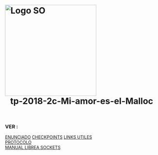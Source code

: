 <h1>
  <br>
  <div class="row">
  <div class="column" align = "left"><img src = "https://www.utnso.com/wp-content/uploads/2017/11/main-logo-utnso.png" alt="Logo SO" width="300"></div>
  <div class="column" align= "center">tp-2018-2c-Mi-amor-es-el-Malloc</div>
</div>
  </br>
</h1>



### VER :

[ENUNCIADO](https://www.utnso.com/wp-content/uploads/2018/08/2C2018-El-Gran-TP.pdf)
[CHECKPOINTS](https://github.com/sisoputnfrba/tp-2018-2c-Mi-amor-es-el-Malloc/blob/master/infoCheckpoints.md)
[LINKS UTILES](https://www.utnso.com/links-utiles/)                                           
[PROTOCOLO](https://docs.google.com/document/d/1YBjAJniU1gD92XQTicZHEe_cn71ZvY2Yd9hZbALnQJ0/edit#)         
[MANUAL LIBREA SOCKETS](https://github.com/nahuelpanzarasa/socket-library-c)                  
